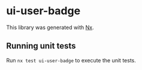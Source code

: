 # ui-user-badge

This library was generated with [Nx](https://nx.dev).

## Running unit tests

Run `nx test ui-user-badge` to execute the unit tests.
